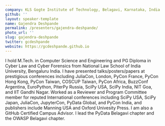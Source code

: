 ```yaml
---
company: KLS Gogte Institute of Technology, Belagavi, Karnataka, India
github: ''
layout: speaker-template
name: Gajendra Deshpande
permalink: /presenters/gajendra-deshpande/
photo_url: ''
slug: gajendra-deshpande
twitter: gcdeshpande
website: https://gcdeshpande.github.io
---
```


I hold M.Tech. in Computer Science and Engineering and PG Diploma in  Cyber Law and Cyber Forensics from National Law School of India University, Bengaluru India. I have presented talks/posters/papers at prestigious conferences including JuliaCon, London, PyCon France, PyCon Hong Kong, PyCon Taiwan, COSCUP Taiwan, PyCon Africa, BuzzConf Argentina, EuroPython, PiterPy Russia, SciPy USA, SciPy India, NIT Goa, and IIT Gandhi Nagar. Worked as a Reviewer and Program Committee member for reputed International conferences including SciPy USA, SciPy Japan, JuliaCon, JupyterCon, PyData Global, and PyCon India, and publishers include Manning USA and Oxford Univesity Press. I am also a GitHub Certified Campus Advisor. I lead the PyData Belagavi chapter and the OWASP Belagavi chapter.

